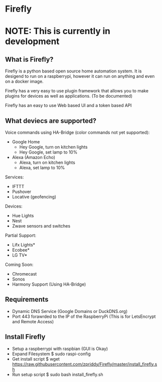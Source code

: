 # Firefly 


# NOTE: This is currently in development


## What is Firefly? 

Firefly is a python based open source home automation system. It is desigend to run on a raspberrypi, however it can run on anything and even on a docker image. 

Firefly has a very easy to use plugin framework that allows you to make plugins for devices as well as applications. (To be documented)

Firefly has an easy to use Web based UI and a token based API

## What deviecs are supported?

Voice commands using HA-Bridge (color commands not yet supported):

- Google Home
  - Hey Google, turn on kitchen lights
  - Hey Google, set lamp to 10%
- Alexa (Amazon Echo)
  - Alexa, turn on kitchen lights
  - Alexa, set lamp to 10%

Services:

- IFTTT
- Pushover
- Locative (geofencing)

Devices:
- Hue Lights
- Nest
- Zwave sensors and switches

Partial Support:

- Lifx Lights*
- Ecobee*
- LG TV*

Coming Soon: 

- Chromecast
- Sonos
- Harmony Support (Using HA-Bridge)


## Requirements

- Dynamic DNS Service (Google Domains or DuckDNS.org)
- Port 443 forawrded to the IP of the RaspberryPi (This is for LetsEncrypt and Remote Access)


## Install Firefly

- Setup a raspberrypi with raspbian (GUI is Okay)
- Expand Filesystem $ sudo raspi-config
- Get install script $ wget https://raw.githubusercontent.com/zpriddy/Firefly/master/install_firefly.sh
- Run setup script $ sudo bash install_firefly.sh
